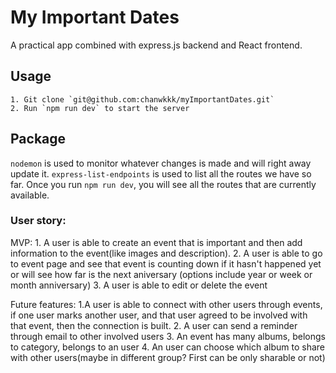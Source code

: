 # My Important Dates

A practical app combined with express.js backend and React frontend.

## Usage

```
1. Git clone `git@github.com:chanwkkk/myImportantDates.git`
2. Run `npm run dev` to start the server
```

## Package

`nodemon` is used to monitor whatever changes is made and will right away update it.
`express-list-endpoints` is used to list all the routes we have so far. Once you run `npm run dev`, you will see all the routes that are currently available. 


### User story:

  MVP:
	1. A user is able to create an event that is important and then add information to the event(like images and description). 
	2. A user is able to go to event page and see that event is counting down if it hasn't happened yet or will see how far is the next aniversary (options include year or week or month anniversary)
  3. A user is able to edit or delete the event


  Future features: 
    1.A user is able to connect with other users through events, if one user marks another user, and that user agreed to be involved with that event, then the connection is built.
    2. A user can send a reminder through email to other involved users
    3. An event has many albums, belongs to category, belongs to an user
    4. An user can choose which album to share with other users(maybe in different group? First can be only sharable or not)
